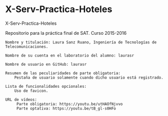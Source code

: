 # X-Serv-Practica-Hoteles
X-Serv-Practica-Hoteles

Repositorio para la práctica final de SAT. Curso 2015-2016

    Nombre y titulación: Laura Sanz Ruano, Ingeniería de Tecnologías de Telecomunicaciones.

    Nombre de su cuenta en el laboratorio del alumno: laurasr

    Nombre de usuario en GitHub: laurasr

    Resumen de las peculiaridades de parte obligatoria:
        Pestaña de usuario solamente cuando dicho usuario está registrado.

    Lista de funcionalidades opcionales:
		Uso de favicon.

	URL de vídeos:
		 Parte obligatoria: https://youtu.be/utHAOfNjvvo
		 Parte optativa: https://youtu.be/tB_gl-s0HFo

		
